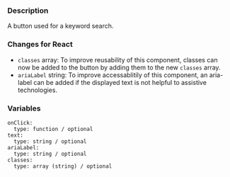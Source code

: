 ### Description
A button used for a keyword search.

### Changes for React
* `classes` array: To improve reusability of this component, classes can now be added to the button by adding them to the new `classes` array.
* `ariaLabel` string: To improve accessablitily of this component, an aria-label can be added if the displayed text is not helpful to assistive technologies.

### Variables
~~~
onClick:
  type: function / optional
text:
  type: string / optional
ariaLabel:
  type: string / optional
classes:
  type: array (string) / optional
~~~
